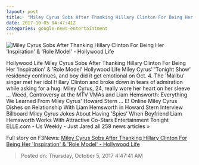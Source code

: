 ```yaml
---
layout: post
title:  "Miley Cyrus Sobs After Thanking Hillary Clinton For Being Her 'Inspiration' & 'Role Model' - Hollywood Life"
date: 2017-10-05 04:47:41Z
categories: google-news-entertaintment
---
```


![Miley Cyrus Sobs After Thanking Hillary Clinton For Being Her 'Inspiration' & 'Role Model' - Hollywood Life](https://pmchollywoodlife.files.wordpress.com/2017/10/miley-cyrus-hugs-hilary-clinton-ftr.jpg)

Hollywood Life Miley Cyrus Sobs After Thanking Hillary Clinton For Being Her 'Inspiration' & 'Role Model' Hollywood Life Miley Cyrus' 'Tonight Show' residency continues, and boy did it get emotional on Oct. 4. The 'Malibu' singer met her idol Hillary Clinton and broke down in tears of admiration while asking for a hug. Miley Cyrus, 24, really wore her heart on her sleeve ... Weed, Controversy at the MTV VMAs and Liam Hemsworth: Everything We Learned From Miley Cyrus' Howard Stern ... E! Online Miley Cyrus Dishes on Relationship With Liam Hemsworth in Howard Stern Interview Billboard Miley Cyrus Jokes About Having 'Spies' When Boyfriend Liam Hemsworth Works With Attractive Co-Stars Entertainment Tonight ELLE.com - Us Weekly - Just Jared all 259 news articles »


Full story on F3News: [Miley Cyrus Sobs After Thanking Hillary Clinton For Being Her 'Inspiration' & 'Role Model' - Hollywood Life](http://www.f3nws.com/n/hGfWV)

> Posted on: Thursday, October 5, 2017 4:47:41 AM
